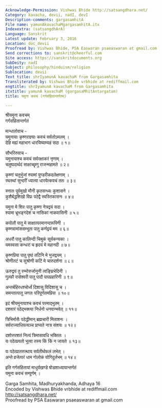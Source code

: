 ```yaml
---
Acknowledge-Permission: Vishwas Bhide http://satsangdhara.net/
Category: kavacha, devii, nadI, devI
Description-comments: gargasamhitA
File name: yamunAkavachaMgargasamhitA.itx
Indexextra: (satsangdhArA)
Language: Sanskrit
Latest update: February 3, 2016
Location: doc_devii
Proofread by: Vishwas Bhide, PSA Easwaran psaeaswaran at gmail.com
Send corrections to: sanskrit@cheerful.com
Site access: https://sanskritdocuments.org
SubDeity: nadI
Subject: philosophy/hinduism/religion
Sublocation: devii
Text title: shrIyamunA kavachaM from Gargasamhita
Transliterated by: Vishwas Bhide vrbhide at rediffmail.com
engtitle: shrIyamunA kavachaM from Gargasamhita
itxtitle: yamunA kavachaM (gargasaMhitAntargatam)
title: यमुना कवचं (गर्गसंहितान्तर्गतम्)

---
```

  
 श्रीयमुना कवचम्   
गर्गसंहितान्तर्गतं  
  
मान्धातोवाच -  
यमुनायाः कृष्णराज्ञ्याः कवचं सर्वतोऽमलम् ।  
देहि मह्यं महाभाग धारयिष्याम्यहं सदा ॥ १॥  
  
सौभरिरुवाच -  
यमुनायाश्च कवचं सर्वरक्षाकरं नृणाम् ।  
चतुष्पदार्थदं साक्षाच्छृणु राजन्महामते ॥ २॥  
  
कृष्णां चतुर्भुजां श्यामां पुण्डरीकदलेक्षणाम् ।  
रथस्थां सुन्दरीं ध्यात्वा धारयेत्कवचं ततः ॥ ३॥  
  
स्नातः पूर्वमुखो मौनी कृतसन्ध्यः कुशासने ।  
कुशैर्बद्धशिखो विप्रः पठेद्वै स्वस्तिकासनः ॥ ४॥  
  
यमुना मे शिरः पातु कृष्णा नेत्रद्वयं सदा ।  
श्यामा भ्रूभङ्गदेशं च नासिकां नाकवासिनी ॥ ५॥  
  
कपोलौ पातु मे साक्षात्परमानन्दरूपिणी ।  
कृष्णवामांससम्भूता पातु कर्णद्वयं मम ॥ ६॥  
  
अधरौ पातु कालिन्दी चिबुकं सूर्यकन्यका ।  
यमस्वसा कन्धरां च हृदयं मे महानदी ॥ ७॥  
  
कृष्णप्रिया पातु पृष्ठं तटिनि मे भुजद्वयम् ।  
श्रोणीतटं च सुश्रोणी कटिं मे चारुदर्शना ॥ ८॥  
  
ऊरुद्वयं तु रम्भोरुर्जानुनी त्वङ्घ्रिभेदिनी ।  
गुल्फौ रासेश्वरी पातु पादौ पापप्रहारिणी ॥ ९॥  
  
अन्तर्बहिरधश्चोर्ध्वं दिशासु विदिशासु च ।  
समन्तात्पातु जगतः परिपूर्णतमप्रिया ॥ १०॥  
  
इदं श्रीयमुनायाश्च कवचं परमाद्भुतम् ।  
दशवारं पठेद्भक्त्या निर्धनो धनवान्भवेत् ॥ ११॥  
  
त्रिभिर्मासैः पठेद्धीमान् ब्रह्मचारी मिताशनः ।  
सर्वराज्याधिपत्यञ्च प्राप्यते नात्र संशयः ॥ १२॥  
  
दशोत्तरशतं नित्यं त्रिमासावधि भक्तितः ।  
यः पठेत्प्रयतो भूत्वा तस्य किं किं न जायते ॥ १३॥  
  
यः पठेत्प्रातरुत्थाय सर्वतीर्थफलं लभेत् ।  
अन्ते व्रजेत्परं धाम गोलोकं योगिदुर्लभम् ॥ १४॥  
  
इति गर्गसंहितायां माधुर्यखण्डे षोडशाध्यायान्तर्गतं  
यमुना कवचं सम्पूर्णम् ।  
  
  
Garga Samhita, Madhuryakhanda, Adhaya 16  
Encoded by Vishwas Bhide vrbhide at rediffmail.com http://satsangdhara.net/  
Proofread by PSA Easwaran psaeaswaran at gmail.com  
  
